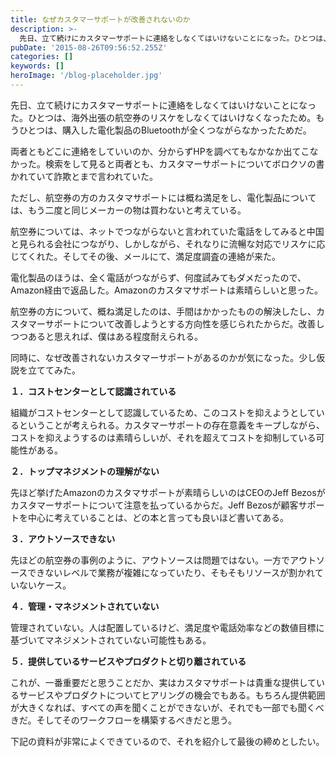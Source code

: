 ```yaml
---
title: なぜカスタマーサポートが改善されないのか
description: >-
  先日、立て続けにカスタマーサポートに連絡をしなくてはいけないことになった。ひとつは、海外出張の航空券のリスケをしなくてはいけなくなったため。もうひとつは、購入した電化製品のBluetoothが全くつながらなかったためだ。
pubDate: '2015-08-26T09:56:52.255Z'
categories: []
keywords: []
heroImage: '/blog-placeholder.jpg'
---
```


先日、立て続けにカスタマーサポートに連絡をしなくてはいけないことになった。ひとつは、海外出張の航空券のリスケをしなくてはいけなくなったため。もうひとつは、購入した電化製品のBluetoothが全くつながらなかったためだ。

両者ともどこに連絡をしていいのか、分からずHPを調べてもなかなか出てこなかった。検索をして見ると両者とも、カスタマーサポートについてボロクソの書かれていて詐欺とまで言われていた。

ただし、航空券の方のカスタマサポートには概ね満足をし、電化製品については、もう二度と同じメーカーの物は買わないと考えている。

航空券については、ネットでつながらないと言われていた電話をしてみると中国と見られる会社につながり、しかしながら、それなりに流暢な対応でリスケに応じてくれた。そしてその後、メールにて、満足度調査の連絡が来た。

電化製品のほうは、全く電話がつながらず、何度試みてもダメだったので、Amazon経由で返品した。Amazonのカスタマサポートは素晴らしいと思った。

航空券の方について、概ね満足したのは、手間はかかったものの解決したし、カスタマーサポートについて改善しようとする方向性を感じられたからだ。改善しつつあると思えれば、僕はある程度耐えられる。

同時に、なぜ改善されないカスタマーサポートがあるのかが気になった。少し仮説を立ててみた。

**１．コストセンターとして認識されている**

組織がコストセンターとして認識しているため、このコストを抑えようとしているということが考えられる。カスタマーサポートの存在意義をキープしながら、コストを抑えようするのは素晴らしいが、それを超えてコストを抑制している可能性がある。

**２．トップマネジメントの理解がない**

先ほど挙げたAmazonのカスタマサポートが素晴らしいのはCEOのJeff Bezosがカスタマーサポートについて注意を払っているからだ。Jeff Bezosが顧客サポートを中心に考えていることは、どの本と言っても良いほど書いてある。

**３．アウトソースできない**

先ほどの航空券の事例のように、アウトソースは問題ではない。一方でアウトソースできないレベルで業務が複雑になっていたり、そもそもリソースが割かれていないケース。

**４．管理・マネジメントされていない**

管理されていない。人は配置しているけど、満足度や電話効率などの数値目標に基づいてマネジメントされていない可能性もある。

**５．提供しているサービスやプロダクトと切り離されている**

これが、一番重要だと思うことだか、実はカスタマサポートは貴重な提供しているサービスやプロダクトについてヒアリングの機会でもある。もちろん提供範囲が大きくなれば、すべての声を聞くことができないが、それでも一部でも聞くべきだ。そしてそのワークフローを構築するべきだと思う。

下記の資料が非常によくできているので、それを紹介して最後の締めとしたい。